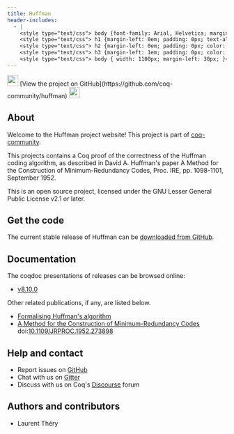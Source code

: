 ```yaml
---
title: Huffman
header-includes:
  - |
    <style type="text/css"> body {font-family: Arial, Helvetica; margin-left: 5em; font-size: large;} </style>
    <style type="text/css"> h1 {margin-left: 0em; padding: 0px; text-align: center} </style>
    <style type="text/css"> h2 {margin-left: 0em; padding: 0px; color: #580909} </style>
    <style type="text/css"> h3 {margin-left: 1em; padding: 0px; color: #C05001;} </style>
    <style type="text/css"> body { width: 1100px; margin-left: 30px; }</style>
---
```


<div style="text-align:left"><img src="https://github.githubassets.com/images/modules/logos_page/Octocat.png" height="25" style="border:0px">
[View the project on GitHub](https://github.com/coq-community/huffman)
<img src="https://github.githubassets.com/images/modules/logos_page/Octocat.png" height="25" style="border:0px"></div>

## About

Welcome to the Huffman project website! This project is part of [coq-community](https://github.com/coq-community/manifesto).

This projects contains a Coq proof of the correctness of the Huffman coding algorithm,
as described in David A. Huffman's paper A Method for the Construction of Minimum-Redundancy
Codes, Proc. IRE, pp. 1098-1101, September 1952.

This is an open source project, licensed under the GNU Lesser General Public License v2.1 or later.

## Get the code

The current stable release of Huffman can be [downloaded from GitHub](https://github.com/coq-community/huffman/releases).

## Documentation

The coqdoc presentations of releases can be browsed online:

- [v8.10.0](docs/v8.10.0/coqdoc/toc.html)

Other related publications, if any, are listed below.

- [Formalising Huffman's algorithm](https://hal.archives-ouvertes.fr/hal-02149909) 
- [A Method for the Construction of Minimum-Redundancy Codes](http://compression.ru/download/articles/huff/huffman_1952_minimum-redundancy-codes.pdf) doi:[10.1109/JRPROC.1952.273898](https://doi.org/10.1109/JRPROC.1952.273898)

## Help and contact

- Report issues on [GitHub](https://github.com/coq-community/huffman/issues)
- Chat with us on [Gitter](https://gitter.im/coq-community/Lobby)
- Discuss with us on Coq's [Discourse](https://coq.discourse.group) forum

## Authors and contributors

- Laurent Théry

